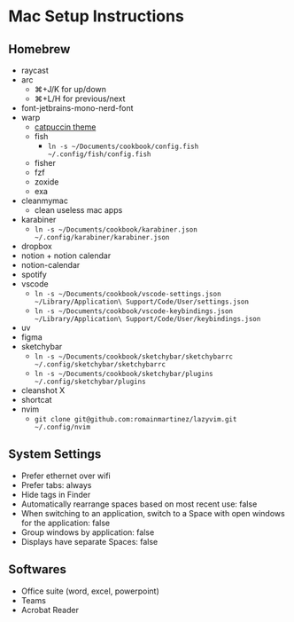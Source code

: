 # Mac Setup Instructions

## Homebrew

- raycast
- arc
  - ⌘+J/K for up/down
  - ⌘+L/H for previous/next
- font-jetbrains-mono-nerd-font
- warp
  - [catpuccin theme](https://github.com/catppuccin/warp)
  - fish
    - `ln -s ~/Documents/cookbook/config.fish ~/.config/fish/config.fish`
  - fisher
  - fzf
  - zoxide
  - exa
- cleanmymac
  - clean useless mac apps
- karabiner
  - `ln -s ~/Documents/cookbook/karabiner.json ~/.config/karabiner/karabiner.json`
- dropbox
- notion + notion calendar
- notion-calendar
- spotify
- vscode
  - `ln -s ~/Documents/cookbook/vscode-settings.json ~/Library/Application\ Support/Code/User/settings.json`
  - `ln -s ~/Documents/cookbook/vscode-keybindings.json ~/Library/Application\ Support/Code/User/keybindings.json`
- uv
- figma
- sketchybar
  - `ln -s ~/Documents/cookbook/sketchybar/sketchybarrc ~/.config/sketchybar/sketchybarrc`
  - `ln -s ~/Documents/cookbook/sketchybar/plugins ~/.config/sketchybar/plugins`
- cleanshot X
- shortcat
- nvim
  - `git clone git@github.com:romainmartinez/lazyvim.git ~/.config/nvim`

## System Settings

- Prefer ethernet over wifi
- Prefer tabs: always
- Hide tags in Finder
- Automatically rearrange spaces based on most recent use: false
- When switching to an application, switch to a Space with open windows for the application: false
- Group windows by application: false
- Displays have separate Spaces: false

## Softwares

- Office suite (word, excel, powerpoint)
- Teams
- Acrobat Reader
